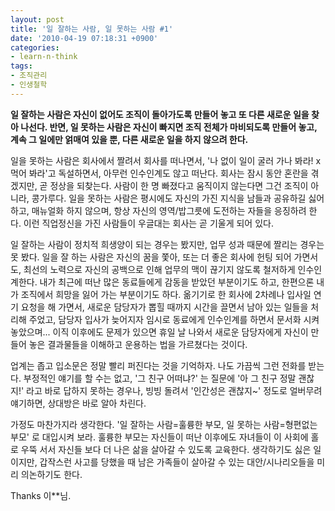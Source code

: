 ```yaml
---
layout: post
title: '일 잘하는 사람, 일 못하는 사람 #1'
date: '2010-04-19 07:18:31 +0900'
categories:
- learn-n-think
tags:
- 조직관리
- 인생철학
---
```


**일 잘하는 사람은 자신이 없어도 조직이 돌아가도록 만들어 놓고 또 다른 새로운 일을 찾아 나선다. 반면, 일 못하는 사람은 자신이 빠지면 조직 전체가 마비되도록 만들어 놓고, 계속 그 일에만 얽매여 있을 뿐, 다른 새로운 일을 하지 않으려 한다.**

일을 못하는 사람은 회사에서 짤려서 회사를 떠나면서, '나 없이 일이 굴러 가나 봐라! x 먹어 봐라'고 독설하면서, 아무런 인수인계도 않고 떠난다. 회사는 잠시 동안 혼란을 겪겠지만, 곧 정상을 되찾는다. 사람이 한 명 빠졌다고 움직이지 않는다면 그건 조직이 아니라, 콩가루다. 일을 못하는 사람은 평시에도 자신의 가진 지식을 남들과 공유하길 싫어하고, 매뉴얼화 하지 않으며, 항상 자신의 영역/밥그릇에 도전하는 자들을 응징하려 한다. 이런 직업정신을 가진 사람들이 우글대는 회사는 곧 기울게 되어 있다.

일 잘하는 사람이 정치적 희생양이 되는 경우는 봤지만, 업무 성과 때문에 짤리는 경우는 못 봤다. 일을 잘 하는 사람은 자신의 꿈을 쫓아, 또는 더 좋은 회사에 헌팅 되어 가면서도, 최선의 노력으로 자신의 공백으로 인해 업무의 맥이 끊기지 않도록 철저하게 인수인계한다. 내가 최근에 떠난 많은 동료들에게 감동을 받았던 부분이기도 하고, 한편으론 내가 조직에서 희망을 잃어 가는 부분이기도 하다. 옮기기로 한 회사에 2차례나 입사일 연기 요청을 해 가면서, 새로운 담당자가 뽑힐 때까지 시간을 끌면서 남아 있는 일들을 처리해 주었고, 담당자 입사가 늦어지자 임시로 동료에게 인수인계를 하면서 문서화 시켜 놓았으며... 이직 이후에도 문제가 있으면 휴일 날 나와서 새로운 담당자에게 자신이 만들어 놓은 결과물들을 이해하고 운용하는 법을 가르쳤다는 것이다.

업계는 좁고 입소문은 정말 빨리 퍼진다는 것을 기억하자. 나도 가끔씩 그런 전화를 받는다. 부정적인 얘기를 할 수는 없고, '그 친구 어떠냐?' 는 질문에 '아 그 친구 정말 괜찮지!' 라고 바로 답하지 못하는 경우나, 빙빙 돌려서 '인간성은 괜찮지~' 정도로 얼버무려 얘기하면, 상대방은 바로 알아 차린다.

가정도 마찬가지라 생각한다. '일 잘하는 사람=훌륭한 부모, 일 못하는 사람=형편없는 부모' 로 대입시켜 보라. 훌륭한 부모는 자신들이 떠난 이후에도 자녀들이 이 사회에 홀로 우뚝 서서 자신들 보다 더 나은 삶을 살아갈 수 있도록 교육한다. 생각하기도 싫은 일이지만, 갑작스런 사고를 당했을 때 남은 가족들이 살아갈 수 있는 대안/시나리오들을 미리 의논하기도 한다.

Thanks 이**님.
